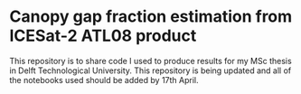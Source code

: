 # Canopy gap fraction estimation from ICESat-2 ATL08 product
This repository is to share code I used to produce results for my MSc thesis in Delft Technological University. This repository is being updated and all of the notebooks used should be added by 17th April.
